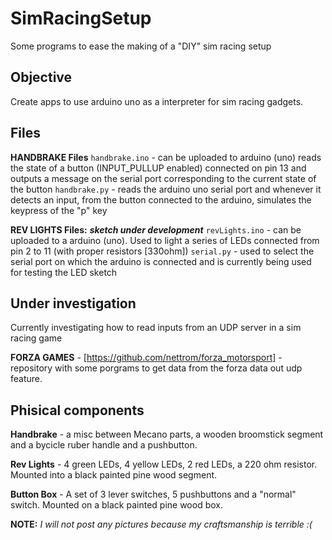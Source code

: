 # SimRacingSetup

Some programs to ease the making of a "DIY" sim racing setup 


## Objective

Create apps to use arduino uno as a interpreter for sim racing gadgets.

## Files

**HANDBRAKE Files**
```handbrake.ino``` - can be uploaded to arduino (uno) reads the state of a button (INPUT_PULLUP enabled) connected on pin 13 and outputs a message on the serial port corresponding to the current state of the button
```handbrake.py``` - reads the arduino uno serial port and whenever it detects an input, from the button connected to the arduino, simulates the keypress of the "p" key


**REV LIGHTS Files:** ***sketch under development***
```revLights.ino```  - can be uploaded to a arduino (uno). Used to light a series of LEDs connected from pin 2 to 11 (with proper resistors [330ohm])
```serial.py``` - used to select the serial port on which the arduino is connected and is currently being used for testing the LED sketch


## Under investigation

Currently investigating how to read inputs from an UDP server in a sim racing game

**FORZA GAMES** - [https://github.com/nettrom/forza_motorsport] - repository with some porgrams to get data from the forza data out udp feature.


## Phisical components

**Handbrake** - a misc between Mecano parts, a wooden broomstick segment and a bycicle ruber handle and a pushbutton.

**Rev Lights** - 4 green LEDs, 4 yellow LEDs, 2 red LEDs, a 220 ohm resistor. Mounted into a black painted pine wood segment.

**Button Box** - A set of 3 lever switches, 5 pushbuttons and a "normal" switch. Mounted on a black painted pine wood box.

**NOTE:** *I will not post any pictures because my craftsmanship is terrible :(*
